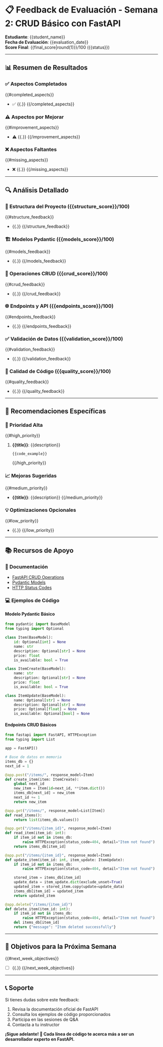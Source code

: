 # 📋 Feedback de Evaluación - Semana 2: CRUD Básico con FastAPI

**Estudiante**: {{student_name}}  
**Fecha de Evaluación**: {{evaluation_date}}  
**Score Final**: {{final_score|round(1)}}/100 ({{status}})

---

## 📊 Resumen de Resultados

### ✅ Aspectos Completados

{{#completed_aspects}}

- ✅ {{.}}
  {{/completed_aspects}}

### ⚠️ Aspectos por Mejorar

{{#improvement_aspects}}

- ⚠️ {{.}}
  {{/improvement_aspects}}

### ❌ Aspectos Faltantes

{{#missing_aspects}}

- ❌ {{.}}
  {{/missing_aspects}}

---

## 🔍 Análisis Detallado

### 📁 Estructura del Proyecto ({{structure_score}}/100)

{{#structure_feedback}}

- {{.}}
  {{/structure_feedback}}

### 🏗️ Modelos Pydantic ({{models_score}}/100)

{{#models_feedback}}

- {{.}}
  {{/models_feedback}}

### 🔧 Operaciones CRUD ({{crud_score}}/100)

{{#crud_feedback}}

- {{.}}
  {{/crud_feedback}}

### 🌐 Endpoints y API ({{endpoints_score}}/100)

{{#endpoints_feedback}}

- {{.}}
  {{/endpoints_feedback}}

### ✅ Validación de Datos ({{validation_score}}/100)

{{#validation_feedback}}

- {{.}}
  {{/validation_feedback}}

### 📝 Calidad de Código ({{quality_score}}/100)

{{#quality_feedback}}

- {{.}}
  {{/quality_feedback}}

---

## 🎯 Recomendaciones Específicas

### 🚀 Prioridad Alta

{{#high_priority}}

1. **{{title}}**: {{description}}
   ```{{language}}
   {{code_example}}
   ```
   {{/high_priority}}

### 📈 Mejoras Sugeridas

{{#medium_priority}}

- **{{title}}**: {{description}}
  {{/medium_priority}}

### 💡 Optimizaciones Opcionales

{{#low_priority}}

- {{.}}
  {{/low_priority}}

---

## 📚 Recursos de Apoyo

### 📖 Documentación

- [FastAPI CRUD Operations](https://fastapi.tiangolo.com/tutorial/sql-databases/)
- [Pydantic Models](https://pydantic-docs.helpmanual.io/usage/models/)
- [HTTP Status Codes](https://fastapi.tiangolo.com/tutorial/response-status-code/)

### 💻 Ejemplos de Código

#### Modelo Pydantic Básico

```python
from pydantic import BaseModel
from typing import Optional

class Item(BaseModel):
    id: Optional[int] = None
    name: str
    description: Optional[str] = None
    price: float
    is_available: bool = True

class ItemCreate(BaseModel):
    name: str
    description: Optional[str] = None
    price: float
    is_available: bool = True

class ItemUpdate(BaseModel):
    name: Optional[str] = None
    description: Optional[str] = None
    price: Optional[float] = None
    is_available: Optional[bool] = None
```

#### Endpoints CRUD Básicos

```python
from fastapi import FastAPI, HTTPException
from typing import List

app = FastAPI()

# Base de datos en memoria
items_db = {}
next_id = 1

@app.post("/items/", response_model=Item)
def create_item(item: ItemCreate):
    global next_id
    new_item = Item(id=next_id, **item.dict())
    items_db[next_id] = new_item
    next_id += 1
    return new_item

@app.get("/items/", response_model=List[Item])
def read_items():
    return list(items_db.values())

@app.get("/items/{item_id}", response_model=Item)
def read_item(item_id: int):
    if item_id not in items_db:
        raise HTTPException(status_code=404, detail="Item not found")
    return items_db[item_id]

@app.put("/items/{item_id}", response_model=Item)
def update_item(item_id: int, item_update: ItemUpdate):
    if item_id not in items_db:
        raise HTTPException(status_code=404, detail="Item not found")

    stored_item = items_db[item_id]
    update_data = item_update.dict(exclude_unset=True)
    updated_item = stored_item.copy(update=update_data)
    items_db[item_id] = updated_item
    return updated_item

@app.delete("/items/{item_id}")
def delete_item(item_id: int):
    if item_id not in items_db:
        raise HTTPException(status_code=404, detail="Item not found")
    del items_db[item_id]
    return {"message": "Item deleted successfully"}
```

---

## 🎯 Objetivos para la Próxima Semana

{{#next_week_objectives}}

- [ ] {{.}}
      {{/next_week_objectives}}

---

## 📞 Soporte

Si tienes dudas sobre este feedback:

1. Revisa la documentación oficial de FastAPI
2. Consulta los ejemplos de código proporcionados
3. Participa en las sesiones de Q&A
4. Contacta a tu instructor

**¡Sigue adelante! 🚀 Cada línea de código te acerca más a ser un desarrollador experto en FastAPI.**
